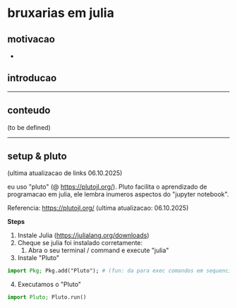 # bruxarias em julia

## motivacao 

- 


## introducao

--- 

## conteudo

(to be defined)

---

## setup & pluto
(ultima atualizacao de links 06.10.2025) 

eu uso "pluto" (@ https://plutojl.org/). Pluto facilita o aprendizado de programacao em julia, ele lembra inumeros aspectos do "jupyter notebook".

Referencia: https://plutojl.org/ (ultima atualizacao: 06.10.2025)

**Steps**

1. Instale Julia (https://julialang.org/downloads)
2. Cheque se julia foi instalado corretamente:
   1. Abra o seu terminal / command e execute "julia"
3. Instale "Pluto"

```julia
import Pkg; Pkg.add("Pluto"); # (fun: da para exec comandos em sequencia no terminal de julia; 1. importamos "Pkg"; e em seguida falamos para ele instalar 2. Pkg.add("Pluto"))
```

4. Executamos o "Pluto"

```julia
import Pluto; Pluto.run()
```


